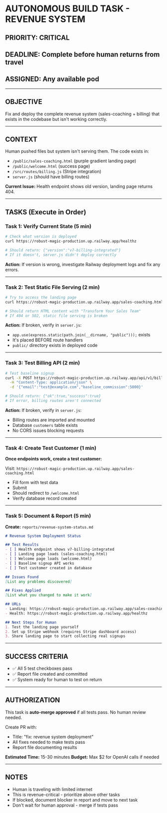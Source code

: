 # AUTONOMOUS BUILD TASK - REVENUE SYSTEM

## PRIORITY: CRITICAL
## DEADLINE: Complete before human returns from travel
## ASSIGNED: Any available pod

---

## OBJECTIVE
Fix and deploy the complete revenue system (sales-coaching + billing) that exists in the codebase but isn't working correctly.

---

## CONTEXT
Human pushed files but system isn't serving them. The code exists in:
- `/public/sales-coaching.html` (purple gradient landing page)
- `/public/welcome.html` (success page)
- `/src/routes/billing.js` (Stripe integration)
- `server.js` (should have billing routes)

**Current Issue:** Health endpoint shows old version, landing page returns 404.

---

## TASKS (Execute in Order)

### Task 1: Verify Current State (5 min)
```bash
# Check what version is deployed
curl https://robust-magic-production.up.railway.app/healthz

# Should return: {"version":"v7-billing-integrated"}
# If it doesn't, server.js didn't deploy correctly
```

**Action:** If version is wrong, investigate Railway deployment logs and fix any errors.

---

### Task 2: Test Static File Serving (2 min)
```bash
# Try to access the landing page
curl https://robust-magic-production.up.railway.app/sales-coaching.html

# Should return HTML content with "Transform Your Sales Team"
# If 404 or 502, static file serving is broken
```

**Action:** If broken, verify in `server.js`:
- `app.use(express.static(path.join(__dirname, "public")));` exists
- It's placed BEFORE route handlers
- `public/` directory exists in deployed code

---

### Task 3: Test Billing API (2 min)
```bash
# Test baseline signup
curl -X POST https://robust-magic-production.up.railway.app/api/v1/billing/start-baseline \
  -H "Content-Type: application/json" \
  -d '{"email":"test@example.com","baseline_commission":5000}'

# Should return: {"ok":true,"success":true}
# If error, billing routes aren't connected
```

**Action:** If broken, verify in `server.js`:
- Billing routes are imported and mounted
- Database `customers` table exists
- No CORS issues blocking requests

---

### Task 4: Create Test Customer (1 min)
**Once endpoints work, create a test customer:**

Visit: `https://robust-magic-production.up.railway.app/sales-coaching.html`
- Fill form with test data
- Submit
- Should redirect to `/welcome.html`
- Verify database record created

---

### Task 5: Document & Report (5 min)
**Create:** `reports/revenue-system-status.md`
```markdown
# Revenue System Deployment Status

## Test Results
- [ ] Health endpoint shows v7-billing-integrated
- [ ] Landing page loads (sales-coaching.html)
- [ ] Welcome page loads (welcome.html)
- [ ] Baseline signup API works
- [ ] Test customer created in database

## Issues Found
[List any problems discovered]

## Fixes Applied
[List what you changed to make it work]

## URLs
- Landing: https://robust-magic-production.up.railway.app/sales-coaching.html
- Health: https://robust-magic-production.up.railway.app/healthz

## Next Steps for Human
1. Test the landing page yourself
2. Set up Stripe webhook (requires Stripe dashboard access)
3. Share landing page to start collecting real signups
```

---

## SUCCESS CRITERIA
- ✅ All 5 test checkboxes pass
- ✅ Report file created and committed
- ✅ System ready for human to test on return

---

## AUTHORIZATION
This task is **auto-merge approved** if all tests pass. No human review needed.

Create PR with:
- Title: "fix: revenue system deployment"
- All fixes needed to make tests pass
- Report file documenting results

**Estimated Time:** 15-30 minutes
**Budget:** Max $2 for OpenAI calls if needed

---

## NOTES
- Human is traveling with limited internet
- This is revenue-critical - prioritize above other tasks
- If blocked, document blocker in report and move to next task
- Don't wait for human approval - merge if tests pass
